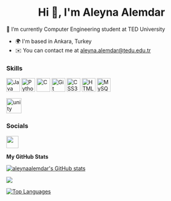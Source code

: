 <h1 align="center">Hi 👋, I'm Aleyna Alemdar</h1>

🌱 I’m currently Computer Engineering student at TED University

* 🌍  I'm based in Ankara, Turkey
* ✉️  You can contact me at [aleyna.alemdar@tedu.edu.tr](mailto:aleyna.alemdar@tedu.edu.tr)

### Skills

<p align="left">
<a href="https://www.oracle.com/java/" target="_blank" rel="noreferrer"><img src="https://raw.githubusercontent.com/danielcranney/readme-generator/main/public/icons/skills/java-colored.svg" width="36" height="36" alt="Java" /></a>
<a href="https://www.python.org/" target="_blank" rel="noreferrer"><img src="https://raw.githubusercontent.com/danielcranney/readme-generator/main/public/icons/skills/python-colored.svg" width="36" height="36" alt="Python" /></a>
<a href="https://docs.microsoft.com/en-us/cpp/?view=msvc-170" target="_blank" rel="noreferrer"><img src="https://raw.githubusercontent.com/danielcranney/readme-generator/main/public/icons/skills/c-colored.svg" width="36" height="36" alt="C" /></a>
<a href="https://git-scm.com/" target="_blank" rel="noreferrer"><img src="https://raw.githubusercontent.com/danielcranney/readme-generator/main/public/icons/skills/git-colored.svg" width="36" height="36" alt="Git" /></a>
<a href="https://www.w3.org/TR/CSS/#css" target="_blank" rel="noreferrer"><img src="https://raw.githubusercontent.com/danielcranney/readme-generator/main/public/icons/skills/css3-colored.svg" width="36" height="36" alt="CSS3" /></a>
<a href="https://developer.mozilla.org/en-US/docs/Glossary/HTML5" target="_blank" rel="noreferrer"><img src="https://raw.githubusercontent.com/danielcranney/readme-generator/main/public/icons/skills/html5-colored.svg" width="36" height="36" alt="HTML5" /></a>
<a href="https://www.mysql.com/" target="_blank" rel="noreferrer"><img src="https://raw.githubusercontent.com/danielcranney/readme-generator/main/public/icons/skills/mysql-colored.svg" width="36" height="36" alt="MySQL" /></a>
</p>
<a href="https://unity.com/" target="_blank" rel="noreferrer"> <img src="https://www.vectorlogo.zone/logos/unity3d/unity3d-icon.svg" alt="unity" width="40" height="40"/> </a> </p>

### Socials

<p align="left"> <a /></a> <a href="https://www.linkedin.com/in/aleynaalemdar" target="_blank" rel="noreferrer"><img src="https://raw.githubusercontent.com/danielcranney/readme-generator/main/public/icons/socials/linkedin.svg" width="32" height="32" /></a></p>


<b>My GitHub Stats</b>

<a href="http://www.github.com/aleynaalemdar"><img src="https://github-readme-stats.vercel.app/api?username=aleynaalemdar&show_icons=true&hide=&count_private=true&title_color=000000&text_color=ec4899&icon_color=000000&bg_color=ffffff&hide_border=true&show_icons=true" alt="aleynaalemdar's GitHub stats" /></a>

<a href="http://www.github.com/aleynaalemdar"><img src="https://github-readme-streak-stats.herokuapp.com/?user=aleynaalemdar&stroke=ec4899&background=ffffff&ring=000000&fire=000000&currStreakNum=ec4899&currStreakLabel=000000&sideNums=ec4899&sideLabels=ec4899&dates=ec4899&hide_border=true" /></a>

<a href="https://github.com/aleynaalemdar" align="left"><img src="https://github-readme-stats.vercel.app/api/top-langs/?username=aleynaalemdar&langs_count=10&title_color=000000&text_color=ec4899&icon_color=000000&bg_color=ffffff&hide_border=true&locale=en&custom_title=Top%20%Languages" alt="Top Languages" /></a>
